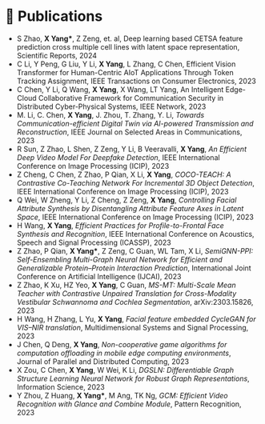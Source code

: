 # 📝 Publications 
- S Zhao, <b> X Yang\*</b>, Z Zeng, et. al, Deep learning based CETSA feature prediction cross multiple cell lines with latent space representation, Scientific Reports, 2024
- C Li, Y Peng, G Liu, Y Li, <b> X Yang</b>, L Zhang, C Chen, Efficient Vision Transformer for Human-Centric AIoT Applications Through Token Tracking Assignment, IEEE Transactions on Consumer Electronics, 2023
- C Chen, Y Li, Q Wang, <b> X Yang</b>, X Wang, LT Yang, An Intelligent Edge-Cloud Collaborative Framework for Communication Security in Distributed Cyber-Physical Systems, IEEE Network, 2023
- M. Li, C. Chen, <b> X Yang</b>, J. Zhou, T. Zhang, Y. Li, *Towards Communication-efficient Digital Twin via AI-powered Transmission and Reconstruction*, IEEE Journal on Selected Areas in Communications, 2023
- R Sun, Z Zhao, L Shen, Z Zeng, Y Li, B Veeravalli, <b> X Yang</b>, *An Efficient Deep Video Model For Deepfake Detection*, IEEE International Conference on Image Processing (ICIP), 2023
- Z Cheng, C Chen, Z Zhao, P Qian, X Li, <b> X Yang</b>, *COCO-TEACH: A Contrastive Co-Teaching Network For Incremental 3D Object Detection*, IEEE International Conference on Image Processing (ICIP), 2023
- Q Wei, W Zheng, Y Li, Z Cheng, Z Zeng, <b> X Yang</b>, *Controlling Facial Attribute Synthesis by Disentangling Attribute Feature Axes in Latent Space*, IEEE International Conference on Image Processing (ICIP), 2023
- H Wang, <b> X Yang</b>, *Efficient Practices for Profile-to-Frontal Face Synthesis and Recognition*, IEEE International Conference on Acoustics, Speech and Signal Processing (ICASSP), 2023
- Z Zhao, P Qian, <b>X Yang\*</b>, Z Zeng, C Guan, WL Tam, X Li, *SemiGNN-PPI: Self-Ensembling Multi-Graph Neural Network for Efficient and Generalizable Protein–Protein Interaction Prediction*, International Joint Conference on Artificial Intelligence (IJCAI), 2023
- Z Zhao, K Xu, HZ Yeo, <b>X Yang</b>, C Guan, *MS-MT: Multi-Scale Mean Teacher with Contrastive Unpaired Translation for Cross-Modality Vestibular Schwannoma and Cochlea Segmentation*, arXiv:2303.15826, 2023
- H Wang, H Zhang, L Yu, <b> X Yang</b>, *Facial feature embedded CycleGAN for VIS–NIR translation*, Multidimensional Systems and Signal Processing, 2023
- J Chen, Q Deng, <b> X Yang</b>, *Non-cooperative game algorithms for computation offloading in mobile edge computing environments*, Journal of Parallel and Distributed Computing, 2023
- X Zou, C Chen, <b> X Yang</b>, W Wei, K Li, *DGSLN: Differentiable Graph Structure Learning Neural Network for Robust Graph Representations*, Information Science, 2023
- Y Zhou, Z Huang, <b> X Yang\*</b>, M Ang, TK Ng, *GCM: Efficient Video Recognition with Glance and Combine Module*, Pattern Recognition, 2023


